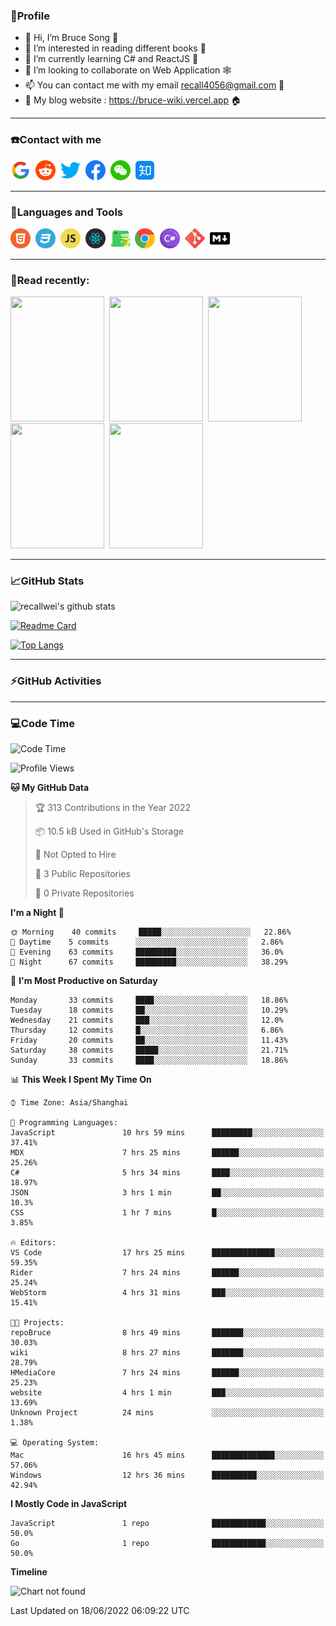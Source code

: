 ### 🦁️Profile

- 👋 Hi, I’m Bruce Song 🦁️
- 👀 I’m interested in reading different books 📖
- 🌱 I’m currently learning C# and ReactJS 🚀
- 💞️ I’m looking to collaborate on Web Application 🕸️
- 📫 You can contact me with my email recall4056@gmail.com 📮
- 📖 My blog website : https://bruce-wiki.vercel.app 🏠

---

### ☎️Contact with me

<img height="32" width="32" src="/img/google.png"/>&nbsp;
<img height="32" width="32" src="/img/reddit.png"/>&nbsp;
<img height="32" width="32" src="/img/twitter.png"/>&nbsp;
<img height="32" width="32" src="/img/facebook.png"/>&nbsp;
<img height="32" width="32" src="/img/wechat.png"/>&nbsp;
<img height="32" width="32" src="/img/zhihu.png"/>&nbsp;

---

### 🚀Languages and Tools

<a href="https://bruce-wiki.vercel.app/docs/front-end/html" target="_blank" rel="noreferrer noopener"><img height="32" width="32" src="/img/html.png"/></a>&nbsp;
<a href="https://bruce-wiki.vercel.app/docs/front-end/css" target="_blank" rel="noreferrer noopener"><img height="32" width="32" src="/img/css.png"/></a>&nbsp;
<a href="https://bruce-wiki.vercel.app/docs/front-end/javascript" target="_blank" rel="noreferrer noopener"><img height="32" width="32" src="/img/javascript.png"/></a>&nbsp;
<a href="https://bruce-wiki.vercel.app/docs/front-end/react" target="_blank" rel="noreferrer noopener"><img height="32" width="32" src="/img/react.png"/></a>&nbsp;
<a href="https://bruce-wiki.vercel.app/docs/front-end/react" target="_blank" rel="noreferrer noopener"><img height="32" width="32" src="/img/docusaurus.png"/></a>&nbsp;
<img height="32" width="32" src="/img/chrome.png"/>&nbsp;
<img height="32" width="32" src="/img/csharp.png"/>&nbsp;
<img height="32" width="32" src="/img/git.png"/>&nbsp;
<a href="https://bruce-wiki.vercel.app/docs/front-end/markdown" target="_blank" rel="noreferrer noopener"><img height="32" width="32" src="/img/markdown.png"/></a>&nbsp;

<!-- <img height="32" width="32" src="https://simpleicons.org/icons/microsoft.svg"/>&nbsp;
<img height="32" width="32" src="https://simpleicons.org/icons/microsoftazure.svg"/>&nbsp;
<img height="32" width="32" src="https://simpleicons.org/icons/azuredevops.svg"/>&nbsp;
<img height="32" width="32" src="https://simpleicons.org/icons/visualstudio.svg"/>&nbsp;
<img height="32" width="32" src="https://simpleicons.org/icons/visualstudiocode.svg"/>&nbsp;
<img height="32" width="32" src="https://simpleicons.org/icons/dotnet.svg"/>&nbsp;
<img height="32" width="32" src="https://simpleicons.org/icons/microsoftsqlserver.svg"/>&nbsp;
<img height="32" width="32" src="https://simpleicons.org/icons/nodedotjs.svg"/>&nbsp;
<img height="32" width="32" src="https://simpleicons.org/icons/npm.svg"/>&nbsp;
<img height="32" width="32" src="https://simpleicons.org/icons/webpack.svg"/>&nbsp;
<img height="32" width="32" src="https://simpleicons.org/icons/swagger.svg"/>&nbsp;
<img height="32" width="32" src="https://simpleicons.org/icons/bootstrap.svg"/>&nbsp;
<img height="32" width="32" src="https://simpleicons.org/icons/jest.svg">&nbsp;
<img height="32" width="32" src="https://simpleicons.org/icons/github.svg"/>&nbsp; -->

---

### 📖Read recently:

<img height="200" width="150" src="https://img9.doubanio.com/view/subject/s/public/s27283822.jpg"/>&nbsp;
<img height="200" width="150" src="https://img9.doubanio.com/view/subject/l/public/s33524212.jpg"/>&nbsp;
<img height="200" width="150" src="https://img9.doubanio.com/view/subject/m/public/s33460221.jpg"/>&nbsp;
<img height="200" width="150" src="https://img3.doubanio.com/view/subject/l/public/s8958650.jpg"/>&nbsp;
<img height="200" width="150" src="https://img3.doubanio.com/view/subject/l/public/s29820180.jpg"/>&nbsp;

---

### 📈GitHub Stats

![recallwei's github stats](https://github-readme-stats.vercel.app/api?username=recallwei&show_icons=true&theme=dracula&count_private=true&include_all_commits)

<!---
repository 卡片
--->

[![Readme Card](https://github-readme-stats.vercel.app/api/pin/?username=recallwei&repo=recallwei&theme=dracula)](https://github.com/recallwei/daily)

<!---
repository 常用语言 layout=compact（紧凑布局）
--->

[![Top Langs](https://github-readme-stats.vercel.app/api/top-langs/?username=recallwei&layout=compact&theme=dracula)](https://github.com/recallwei/daily)

---

### ⚡️GitHub Activities

<!--START_SECTION:activity-->

<!--END_SECTION:activity-->

---

### 💻Code Time

<!--START_SECTION:waka-->
![Code Time](http://img.shields.io/badge/Code%20Time-0%20secs-blue)

![Profile Views](http://img.shields.io/badge/Profile%20Views-3-blue)

**🐱 My GitHub Data** 

> 🏆 313 Contributions in the Year 2022
 > 
> 📦 10.5 kB Used in GitHub's Storage 
 > 
> 🚫 Not Opted to Hire
 > 
> 📜 3 Public Repositories 
 > 
> 🔑 0 Private Repositories  
 > 
**I'm a Night 🦉** 

```text
🌞 Morning    40 commits     █████░░░░░░░░░░░░░░░░░░░░   22.86% 
🌆 Daytime    5 commits      ░░░░░░░░░░░░░░░░░░░░░░░░░   2.86% 
🌃 Evening    63 commits     █████████░░░░░░░░░░░░░░░░   36.0% 
🌙 Night      67 commits     █████████░░░░░░░░░░░░░░░░   38.29%

```
📅 **I'm Most Productive on Saturday** 

```text
Monday       33 commits     ████░░░░░░░░░░░░░░░░░░░░░   18.86% 
Tuesday      18 commits     ██░░░░░░░░░░░░░░░░░░░░░░░   10.29% 
Wednesday    21 commits     ███░░░░░░░░░░░░░░░░░░░░░░   12.0% 
Thursday     12 commits     █░░░░░░░░░░░░░░░░░░░░░░░░   6.86% 
Friday       20 commits     ██░░░░░░░░░░░░░░░░░░░░░░░   11.43% 
Saturday     38 commits     █████░░░░░░░░░░░░░░░░░░░░   21.71% 
Sunday       33 commits     ████░░░░░░░░░░░░░░░░░░░░░   18.86%

```


📊 **This Week I Spent My Time On** 

```text
⌚︎ Time Zone: Asia/Shanghai

💬 Programming Languages: 
JavaScript               10 hrs 59 mins      █████████░░░░░░░░░░░░░░░░   37.41% 
MDX                      7 hrs 25 mins       ██████░░░░░░░░░░░░░░░░░░░   25.26% 
C#                       5 hrs 34 mins       ████░░░░░░░░░░░░░░░░░░░░░   18.97% 
JSON                     3 hrs 1 min         ██░░░░░░░░░░░░░░░░░░░░░░░   10.3% 
CSS                      1 hr 7 mins         █░░░░░░░░░░░░░░░░░░░░░░░░   3.85%

🔥 Editors: 
VS Code                  17 hrs 25 mins      ██████████████░░░░░░░░░░░   59.35% 
Rider                    7 hrs 24 mins       ██████░░░░░░░░░░░░░░░░░░░   25.24% 
WebStorm                 4 hrs 31 mins       ███░░░░░░░░░░░░░░░░░░░░░░   15.41%

🐱‍💻 Projects: 
repoBruce                8 hrs 49 mins       ███████░░░░░░░░░░░░░░░░░░   30.03% 
wiki                     8 hrs 27 mins       ███████░░░░░░░░░░░░░░░░░░   28.79% 
HMediaCore               7 hrs 24 mins       ██████░░░░░░░░░░░░░░░░░░░   25.23% 
website                  4 hrs 1 min         ███░░░░░░░░░░░░░░░░░░░░░░   13.69% 
Unknown Project          24 mins             ░░░░░░░░░░░░░░░░░░░░░░░░░   1.38%

💻 Operating System: 
Mac                      16 hrs 45 mins      ██████████████░░░░░░░░░░░   57.06% 
Windows                  12 hrs 36 mins      ██████████░░░░░░░░░░░░░░░   42.94%

```

**I Mostly Code in JavaScript** 

```text
JavaScript               1 repo              ████████████░░░░░░░░░░░░░   50.0% 
Go                       1 repo              ████████████░░░░░░░░░░░░░   50.0%

```


**Timeline**

![Chart not found](https://raw.githubusercontent.com/recallwei/recallwei/main/charts/bar_graph.png) 


 Last Updated on 18/06/2022 06:09:22 UTC
<!--END_SECTION:waka-->
<!---
recallwei/recallwei is a ✨ special ✨ repository because its `README.md` (this file) appears on your GitHub profile.
You can click the Preview link to take a look at your changes.
--->
